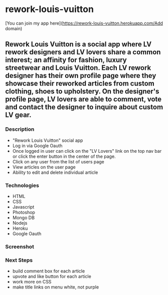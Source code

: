 # rework-louis-vuitton

[You can join my app here](https://rework-louis-vuitton.herokuapp.com/Add domain)

## Rework Louis Vuitton is a social app where LV rework designers and LV lovers share a common interest; an affinity for fashion, luxury streetwear and Louis Vuitton. Each LV rework designer has their own profile page where they showcase their reworked articles from custom clothing, shoes to upholstery. On the designer's profile page, LV lovers are able to comment, vote and contact the designer to inquire about custom LV gear.

### Description

- "Rework Louis Vuitton" social app  
- Log in via Google Oauth
- Once logged in user can click on the "LV Lovers" link on the top nav bar or click the enter button   in the center of the page.
- Click on any user from the list of users page
- View articles on the user page
- Ability to edit and delete individual article

### Technologies
- HTML
- CSS
- Javascript
- Photoshop
- Mongo DB
- Nodejs
- Heroku
- Google Oauth

###  Screenshot 

### Next Steps
- build comment box for each article
- upvote and like button for each article
- work more on CSS
- make title links on menu white, not purple
